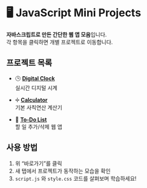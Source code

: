 # 🖥️ JavaScript Mini Projects

**자바스크립트로 만든 간단한 웹 앱 모음**입니다.  
각 항목을 클릭하면 개별 프로젝트로 이동합니다.

## 프로젝트 목록

- 🕒 **[Digital Clock](https://choiferriswheel.github.io/js-mini-projects/digital-clock/index.html)**  
  실시간 디지털 시계

- ➗ **[Calculator](https://choiferriswheel.github.io/js-mini-projects/calculator/index.html)**  
  기본 사칙연산 계산기

- 📝 **[To-Do List](https://choiferriswheel.github.io/js-mini-projects/todo-list/index.html)**  
  할 일 추가/삭제 웹 앱


## 사용 방법

1. 위 “바로가기”를 클릭  
2. 새 탭에서 프로젝트가 동작하는 모습을 확인  
3. `script.js` 와 `style.css` 코드를 살펴보며 학습하세요!

